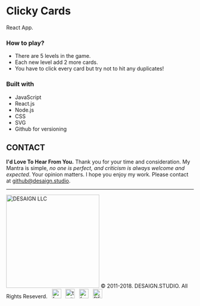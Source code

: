 # Clicky Cards

React App.

### How to play?

- There are 5 levels in the game.
- Each new level add 2 more cards.
- You have to click every card but try not to hit any duplicates!


### Built with

- JavaScript
- React.js
- Node.js
- CSS
- SVG
- Github for versioning


## CONTACT

**I'd Love To Hear From You.**
Thank you for your time and consideration. My Mantra is simple, *no one is perfect, and criticism is always welcome and expected*. Your opinion matters. I hope you enjoy my work. Please contact at <a href="mailto:github@desaign.studio?Subject=Message from Github">github@desaign.studio</a>.

<hr/>

<img src="https://kratuvwxyz.github.io/assets/images/footer/DESAIGNLLC.svg" alt="DESAIGN LLC" width="250px"/> &copy; 2011-2018. <a href="http://desaign.studio" target="_blank" style="text-decoration:none;">DESAIGN.STUDIO</a>. All Rights Reseverd. &#160;
<a href="https://www.facebook.com/desaignstudio" target="_blank" style="text-decoration:none;"><img src="https://kratuvwxyz.github.io/assets/images/footer/facebook.svg" alt="facebook" width="25" /></a> &#160;
<a href="https://www.twitter.com/desaignstudio" target="_blank" style="text-decoration:none;"><img src="https://kratuvwxyz.github.io/assets/images/footer/twitter.svg" alt="twitter" width="25" /></a> &#160;
<a href="https://www.linkedin.com/in/desaignstudio/" target="_blank" style="text-decoration:none;"><img src="https://kratuvwxyz.github.io/assets/images/footer/linkedin.svg" alt="facebook" width="25" /></a> &#160;
<a href="http://desaign.in" target="_blank" style="text-decoration:none;"><img src="https://kratuvwxyz.github.io/assets/images/footer/blog.svg" alt="DESAIGN BLOG" width="25" /></a> &#160;

